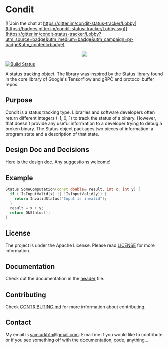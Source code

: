 # Condit

[![Join the chat at https://gitter.im/condit-status-tracker/Lobby](https://badges.gitter.im/condit-status-tracker/Lobby.svg)](https://gitter.im/condit-status-tracker/Lobby?utm_source=badge&utm_medium=badge&utm_campaign=pr-badge&utm_content=badge)
<div align="center">
<img src = https://raw.githubusercontent.com/samiurkh1n/Condit/master/resources/logo.png>
</div>

[![Build Status](https://travis-ci.org/samiurkh1n/Condit.svg?branch=master)](https://travis-ci.org/samiurkh1n/Condit)

A status tracking object. The library was inspired by the Status library found in the core library of Google's Tensorflow and gRPC and protocol buffer repos. 

## Purpose
Condit is a status tracking type. Libraries and software developers often
return different integers (-1, 0, 1) to track the status of a binary. However,
that doesn't provide any useful information to a developer trying to debug a
broken binary. The Status object packages two pieces of information: a program state and a description of that state. 

## Design Doc and Decisions
Here is the [design doc](https://goo.gl/LGaKtz). Any suggestions welcome!

## Example
```cpp
Status SomeComputation(const double& result, int x, int y) {
  if (!IsInputValid(x) || !IsInputValid(y)) {
    return InvalidStatus("Input is invalid");
  }
  result = x + y;
  return OkStatus();
}
```

## License
The project is under the Apache License. Please read [LICENSE](LICENSE) for more information. 

## Documentation
Check out the documentation in the [header](src/status.h) file.

## Contributing
Check [CONTRIBUTING.md](CONTRIBUTING.md) for more information about contributing.

## Contact
My email is samiurkh1n@gmail.com. Email me if you would like to contribute
or if you see something off with the documentation, code, anything...
